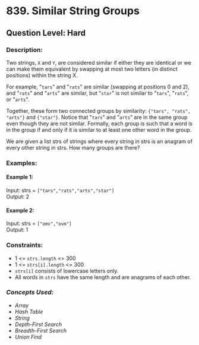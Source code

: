 # 839. Similar String Groups
## Question Level: Hard
### Description:
Two strings, `X` and `Y`, are considered similar if either they are identical or we can make them equivalent by swapping at most two letters (in distinct positions) within the string X.

For example, "`tars`" and "`rats`" are similar (swapping at positions 0 and 2), and "`rats`" and "`arts`" are similar, but "`star`" is not similar to "`tars`", "`rats`", or "`arts`".

Together, these form two connected groups by similarity: `{"tars", "rats", "arts"}` and `{"star"}`.  Notice that "`tars`" and "`arts`" are in the same group even though they are not similar.  Formally, each group is such that a word is in the group if and only if it is similar to at least one other word in the group.

We are given a list strs of strings where every string in strs is an anagram of every other string in strs. How many groups are there?

### Examples:
#### Example 1:

Input: strs = `["tars","rats","arts","star"]`  
Output: 2  
#### Example 2:

Input: strs = `["omv","ovm"]`  
Output: 1  

### Constraints:

- 1 <= `strs.length` <= 300
- 1 <= `strs[i].length` <= 300
- `strs[i]` consists of lowercase letters only.
- All words in `strs` have the same length and are anagrams of each other.

### <i>Concepts Used:
- Array
- Hash Table
- String
- Depth-First Search
- Breadth-First Search
- Union Find</i>